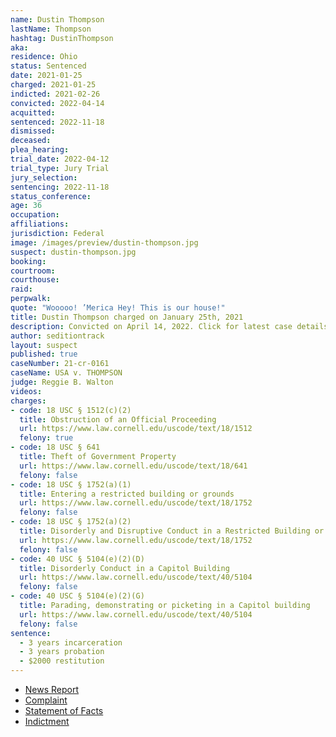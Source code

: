 ```yaml
---
name: Dustin Thompson
lastName: Thompson
hashtag: DustinThompson
aka:
residence: Ohio
status: Sentenced
date: 2021-01-25
charged: 2021-01-25
indicted: 2021-02-26
convicted: 2022-04-14
acquitted:
sentenced: 2022-11-18
dismissed:
deceased:
plea_hearing:
trial_date: 2022-04-12
trial_type: Jury Trial
jury_selection:
sentencing: 2022-11-18
status_conference:
age: 36
occupation:
affiliations:
jurisdiction: Federal
image: /images/preview/dustin-thompson.jpg
suspect: dustin-thompson.jpg
booking:
courtroom:
courthouse:
raid:
perpwalk:
quote: "Wooooo! ’Merica Hey! This is our house!"
title: Dustin Thompson charged on January 25th, 2021
description: Convicted on April 14, 2022. Click for latest case details.
author: seditiontrack
layout: suspect
published: true
caseNumber: 21-cr-0161
caseName: USA v. THOMPSON
judge: Reggie B. Walton
videos:
charges:
- code: 18 USC § 1512(c)(2)
  title: Obstruction of an Official Proceeding
  url: https://www.law.cornell.edu/uscode/text/18/1512
  felony: true
- code: 18 USC § 641
  title: Theft of Government Property
  url: https://www.law.cornell.edu/uscode/text/18/641
  felony: false
- code: 18 USC § 1752(a)(1)
  title: Entering a restricted building or grounds
  url: https://www.law.cornell.edu/uscode/text/18/1752
  felony: false
- code: 18 USC § 1752(a)(2)
  title: Disorderly and Disruptive Conduct in a Restricted Building or Grounds
  url: https://www.law.cornell.edu/uscode/text/18/1752
  felony: false
- code: 40 USC § 5104(e)(2)(D)
  title: Disorderly Conduct in a Capitol Building
  url: https://www.law.cornell.edu/uscode/text/40/5104
  felony: false
- code: 40 USC § 5104(e)(2)(G)
  title: Parading, demonstrating or picketing in a Capitol building
  url: https://www.law.cornell.edu/uscode/text/40/5104
  felony: false
sentence:
  - 3 years incarceration
  - 3 years probation
  - $2000 restitution
---
```

- [News Report](https://www.fox19.com/2021/01/26/fbi-more-ohioans-charged-violent-us-capitol-protest/)
- [Complaint](https://www.justice.gov/opa/page/file/1361301/download)
- [Statement of Facts](https://www.justice.gov/opa/page/file/1361301/download)
- [Indictment](https://www.justice.gov/usao-dc/case-multi-defendant/file/1494656/download)
